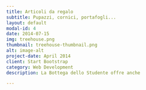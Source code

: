 ```yaml
---
title: Articoli da regalo
subtitle: Pupazzi, cornici, portafogli...
layout: default
modal-id: 4
date: 2014-07-15
img: treehouse.png
thumbnail: treehouse-thumbnail.png
alt: image-alt
project-date: April 2014
client: Start Bootstrap
category: Web Development
description: La Bottega dello Studente offre anche

---
```

